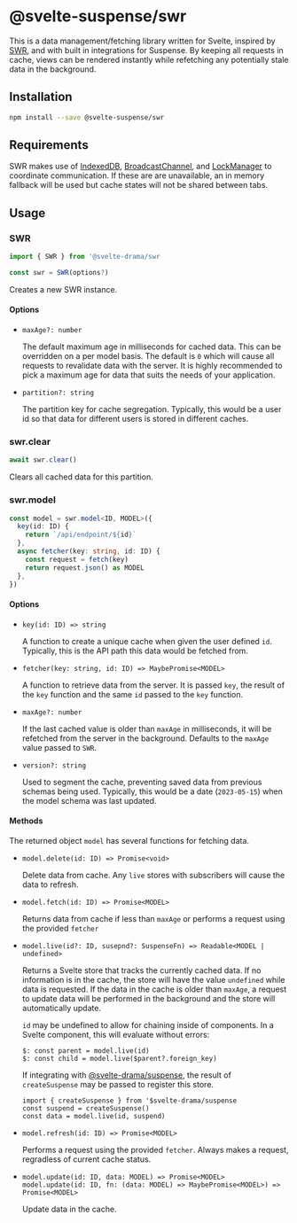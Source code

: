 # @svelte-suspense/swr

This is a data management/fetching library written for Svelte, inspired by [SWR](https://swr.vercel.app/), and with built in integrations for Suspense. By keeping all requests in cache, views can be rendered instantly while refetching any potentially stale data in the background.

## Installation

```bash
npm install --save @svelte-suspense/swr
```

## Requirements

SWR makes use of [IndexedDB](https://developer.mozilla.org/en-US/docs/Web/API/IndexedDB_API), [BroadcastChannel](https://developer.mozilla.org/en-US/docs/Web/API/Broadcast_Channel_API), and [LockManager](https://developer.mozilla.org/en-US/docs/Web/API/LockManager) to coordinate communication. If these are are unavailable, an in memory fallback will be used but cache states will not be shared between tabs.

## Usage

### SWR

```ts
import { SWR } from '@svelte-drama/swr

const swr = SWR(options?)
```

Creates a new SWR instance.

#### Options

- `maxAge?: number`

  The default maximum age in milliseconds for cached data. This can be overridden on a per model basis. The default is `0` which will cause all requests to revalidate data with the server. It is highly recommended to pick a maximum age for data that suits the needs of your application.

- `partition?: string`

  The partition key for cache segregation. Typically, this would be a user id so that data for different users is stored in different caches.

### swr.clear

```ts
await swr.clear()
```

Clears all cached data for this partition.

### swr.model

```ts
const model = swr.model<ID, MODEL>({
  key(id: ID) {
    return `/api/endpoint/${id}`
  },
  async fetcher(key: string, id: ID) {
    const request = fetch(key)
    return request.json() as MODEL
  },
})
```

#### Options

- `key(id: ID) => string`

  A function to create a unique cache when given the user defined `id`. Typically, this is the API path this data would be fetched from.

- `fetcher(key: string, id: ID) => MaybePromise<MODEL>`

  A function to retrieve data from the server. It is passed `key`, the result of the `key` function and the same `id` passed to the `key` function.

- `maxAge?: number`

  If the last cached value is older than `maxAge` in milliseconds, it will be refetched from the server in the background. Defaults to the `maxAge` value passed to `SWR`.

- `version?: string`

  Used to segment the cache, preventing saved data from previous schemas being used. Typically, this would be a date (`2023-05-15`) when the model schema was last updated.

#### Methods

The returned object `model` has several functions for fetching data.

- `model.delete(id: ID) => Promise<void>`

  Delete data from cache. Any `live` stores with subscribers will cause the data to refresh.

- `model.fetch(id: ID) => Promise<MODEL>`

  Returns data from cache if less than `maxAge` or performs a request using the provided `fetcher`

- `model.live(id?: ID, susepnd?: SuspenseFn) => Readable<MODEL | undefined>`

  Returns a Svelte store that tracks the currently cached data. If no information is in the cache, the store will have the value `undefined` while data is requested. If the data in the cache is older than `maxAge`, a request to update data will be performed in the background and the store will automatically update.

  `id` may be undefined to allow for chaining inside of components. In a Svelte component, this will evaluate without errors:

  ```
  $: const parent = model.live(id)
  $: const child = model.live($parent?.foreign_key)
  ```

  If integrating with [@svelte-drama/suspense](https://www.npmjs.com/package/@svelte-drama/suspense), the result of `createSuspense` may be passed to register this store.

  ```
  import { createSuspense } from '$svelte-drama/suspense
  const suspend = createSuspense()
  const data = model.live(id, suspend)
  ```

- `model.refresh(id: ID) => Promise<MODEL>`

  Performs a request using the provided `fetcher`. Always makes a request, regradless of current cache status.

- `model.update(id: ID, data: MODEL) => Promise<MODEL>`  
  `model.update(id: ID, fn: (data: MODEL) => MaybePromise<MODEL>) => Promise<MODEL>`

  Update data in the cache.
